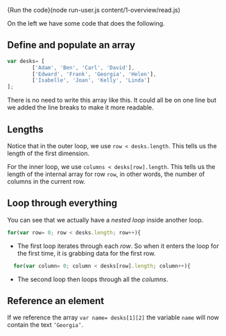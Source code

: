 {Run the code}(node run-user.js content/1-overview/read.js)

On the left we have some code that does the following.

## Define and populate an array
```javascript
var desks= [
        ['Adam', 'Ben', 'Carl', 'David'],
        ['Edward', 'Frank', 'Georgia', 'Helen'],
        ['Isabelle', 'Joan', 'Kelly', 'Linda']
];
```

There is no need to write this array like this. It could all be on one line but we added the line breaks to make it more readable.

## Lengths
Notice that in the outer loop, we use `row < desks.length`. This tells us the length of the first dimension.

For the inner loop, we use `columns < desks[row].length`. This tells us the length of the internal array for row `row`, in other words, the number of columns in the current row.


## Loop through everything
You can see that we actually have a *nested loop* inside another loop.

```javascript
for(var row= 0; row < desks.length; row++){
```
- The first loop iterates through each *row*. So when it enters the loop for the first time, it is grabbing data for the first row.

```javascript
  for(var column= 0; column < desks[row].length; column++){
```
- The second loop then loops through all the *columns*.

## Reference an element
If we reference the array `var name= desks[1][2]` the variable `name` will now contain the text `’Georgia’`.

